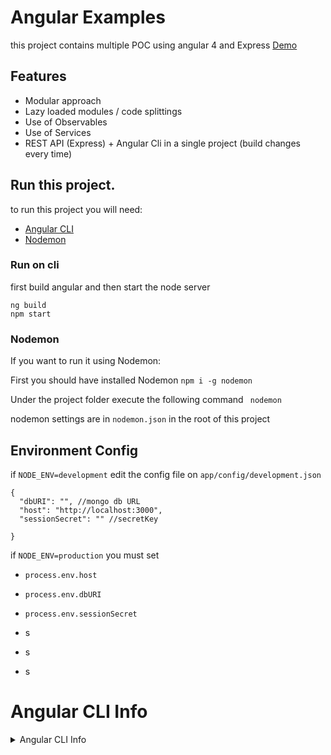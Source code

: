 # Angular Examples

this project contains multiple POC using angular 4 and Express
[Demo](https://angular-examples.herokuapp.com/hero/dashboard)
## Features
- Modular approach
- Lazy loaded modules / code splittings
- Use of Observables
- Use of Services
- REST API (Express) + Angular Cli in a single project (build changes every time)

## Run this project.
to run this project you will need:
 - [Angular CLI](https://github.com/angular/angular-cli)
 - [Nodemon](https://nodemon.io/)

### Run on cli 
first build angular and then start the node server
``` 
ng build
npm start
```
### Nodemon

If you want to run it using Nodemon:

First you should have installed Nodemon
```npm i -g nodemon ```

Under the project folder execute the following  command
``` nodemon```

nodemon settings are in `nodemon.json` in the root of this project

## Environment Config
if `NODE_ENV=development` edit the config file on `app/config/development.json`
```
{
  "dbURI": "", //mongo db URL
  "host": "http://localhost:3000",
  "sessionSecret": "" //secretKey

}
```
if `NODE_ENV=production` you must set
- `process.env.host`
- `process.env.dbURI`
- `process.env.sessionSecret`


- s
- s
- s

# Angular CLI Info
<details>
<summary>Angular CLI Info</summary>


This project was generated with [Angular CLI](https://github.com/angular/angular-cli) version 1.1.3.

## Development server

Run `ng serve` for a dev server. Navigate to `http://localhost:4200/`. The app will automatically reload if you change any of the source files.

## Code scaffolding

Run `ng generate component component-name` to generate a new component. You can also use `ng generate directive|pipe|service|class|module`.

## Build

Run `ng build` to build the project. The build artifacts will be stored in the `dist/` directory. Use the `-prod` flag for a production build.

## Running unit tests

Run `ng test` to execute the unit tests via [Karma](https://karma-runner.github.io).

## Running end-to-end tests

Run `ng e2e` to execute the end-to-end tests via [Protractor](http://www.protractortest.org/).
Before running the tests make sure you are serving the app via `ng serve`.

## Further help

To get more help on the Angular CLI use `ng help` or go check out the [Angular CLI README](https://github.com/angular/angular-cli/blob/master/README.md).
</details>